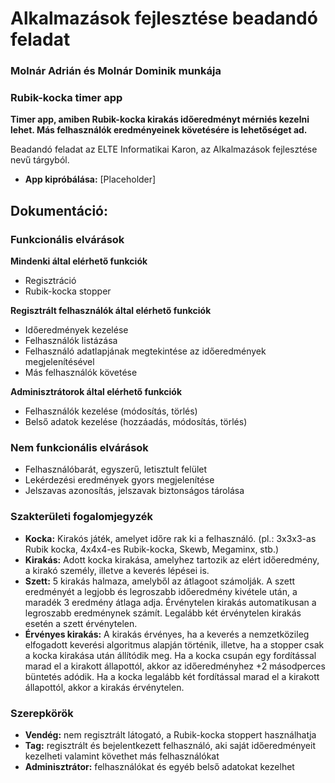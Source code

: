 # Alkalmazások fejlesztése beadandó feladat
### Molnár Adrián és Molnár Dominik munkája
### Rubik-kocka timer app

**Timer app, amiben Rubik-kocka kirakás időeredményt mérniés kezelni lehet.
Más felhasználók eredményeinek követésére is lehetőséget ad.**

Beadandó feladat az ELTE Informatikai Karon, az Alkalmazások fejlesztése nevű tárgyból.

* **App kipróbálása:** [Placeholder]

## Dokumentáció:
### Funkcionális elvárások
    
**Mindenki által elérhető funkciók**
- Regisztráció
- Rubik-kocka stopper

**Regisztrált felhasználók által elérhető funkciók**
- Időeredmények kezelése
- Felhasználók listázása
- Felhasználó adatlapjának megtekintése az időeredmények megjelenítésével
- Más felhasználók követése 

**Adminisztrátorok által elérhető funkciók**
- Felhasználók kezelése (módosítás, törlés)
- Belső adatok kezelése (hozzáadás, módosítás, törlés)

### Nem funkcionális elvárások

- Felhasználóbarát, egyszerű, letisztult felület
- Lekérdezési eredmények gyors megjelenítése
- Jelszavas azonosítás, jelszavak biztonságos tárolása

### Szakterületi fogalomjegyzék

- **Kocka:** Kirakós játék, amelyet időre rak ki a felhasználó. (pl.: 3x3x3-as Rubik kocka, 4x4x4-es Rubik-kocka, Skewb, Megaminx, stb.)
- **Kirakás:** Adott kocka kirakása, amelyhez tartozik az elért időeredmény, a kirakó személy, illetve a keverés lépései is.
- **Szett:** 5 kirakás halmaza, amelyből az átlagoot számolják. A szett eredményét a legjobb és legroszabb időeredmény kivétele után, a maradék 3 eredmény átlaga adja. Érvénytelen kirakás automatikusan a legroszabb eredménynek számít. Legalább két érvénytelen kirakás esetén a szett érvénytelen.
- **Érvényes kirakás:** A kirakás érvényes, ha a keverés a nemzetközileg elfogadott keverési algoritmus alapján történik, illetve, ha a stopper csak a kocka kirakása után állítódik meg. Ha a kocka csupán egy fordítással marad el a kirakott állapottól, akkor az időeredményhez +2 másodperces büntetés adódik. Ha a kocka legalább két fordítással marad el a kirakott állapottól, akkor a kirakás érvénytelen.

### Szerepkörök

- **Vendég:** nem regisztrált látogató, a Rubik-kocka stoppert használhatja
- **Tag:** regisztrált és bejelentkezett felhasználó, aki saját időeredményeit kezelheti valamint követhet más felhasználókat
- **Adminisztrátor:** felhasználókat és egyéb belső adatokat kezelhet




